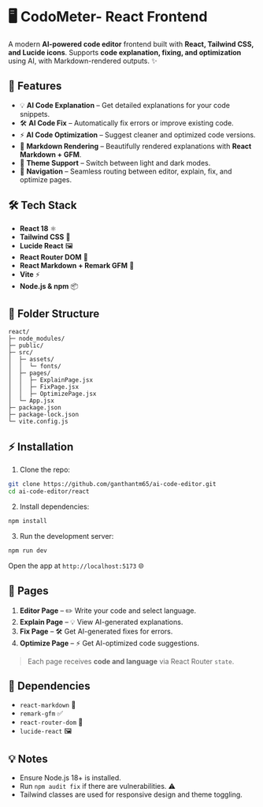 # 🖥️ CodoMeter- React Frontend

A modern **AI-powered code editor** frontend built with **React, Tailwind CSS, and Lucide icons**. Supports **code explanation, fixing, and optimization** using AI, with Markdown-rendered outputs. ✨

## 🚀 Features

* 💡 **AI Code Explanation** – Get detailed explanations for your code snippets.
* 🛠️ **AI Code Fix** – Automatically fix errors or improve existing code.
* ⚡ **AI Code Optimization** – Suggest cleaner and optimized code versions.
* 📝 **Markdown Rendering** – Beautifully rendered explanations with **React Markdown + GFM**.
* 🌙 **Theme Support** – Switch between light and dark modes.
* 🔀 **Navigation** – Seamless routing between editor, explain, fix, and optimize pages.

## 🛠️ Tech Stack

* **React 18** ⚛️
* **Tailwind CSS** 🎨
* **Lucide React** 🖼️
* **React Router DOM** 🔗
* **React Markdown + Remark GFM** 📝
* **Vite** ⚡
* **Node.js & npm** 📦

## 📁 Folder Structure

```
react/
├─ node_modules/
├─ public/
├─ src/
│  ├─ assets/
│  │  └─ fonts/
│  ├─ pages/
│  │  ├─ ExplainPage.jsx
│  │  ├─ FixPage.jsx
│  │  ├─ OptimizePage.jsx
│  └─ App.jsx
├─ package.json
├─ package-lock.json
└─ vite.config.js
```

## ⚡ Installation

1. Clone the repo:

```bash
git clone https://github.com/ganthantm65/ai-code-editor.git
cd ai-code-editor/react
```

2. Install dependencies:

```bash
npm install
```

3. Run the development server:

```bash
npm run dev
```

Open the app at `http://localhost:5173` 🌐

## 📄 Pages

1. **Editor Page** – ✏️ Write your code and select language.
2. **Explain Page** – 💡 View AI-generated explanations.
3. **Fix Page** – 🛠️ Get AI-generated fixes for errors.
4. **Optimize Page** – ⚡ Get AI-optimized code suggestions.

> Each page receives **code and language** via React Router `state`.

## 🔗 Dependencies

* `react-markdown` 📝
* `remark-gfm` ✅
* `react-router-dom` 🔀
* `lucide-react` 🖼️

## 💡 Notes

* Ensure Node.js 18+ is installed.
* Run `npm audit fix` if there are vulnerabilities. ⚠️
* Tailwind classes are used for responsive design and theme toggling.
